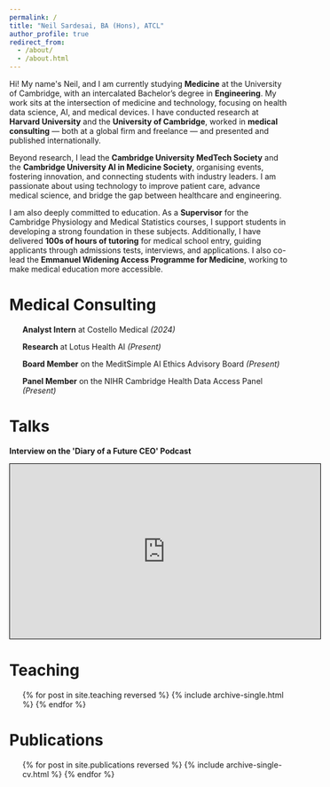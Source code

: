 ```yaml
---
permalink: /
title: "Neil Sardesai, BA (Hons), ATCL"
author_profile: true
redirect_from: 
  - /about/
  - /about.html
---
```


Hi! My name's Neil, and I am currently studying <b>Medicine</b> at the University of Cambridge, with an intercalated Bachelor’s degree in <b>Engineering</b>. My work sits at the intersection of medicine and technology, focusing on health data science, AI, and medical devices. I have conducted research at <b>Harvard University</b> and the <b>University of Cambridge</b>, worked in <b>medical consulting</b> — both at a global firm and freelance — and presented and published internationally.

Beyond research, I lead the <b>Cambridge University MedTech Society</b> and the <b>Cambridge University AI in Medicine Society</b>, organising events, fostering innovation, and connecting students with industry leaders. I am passionate about using technology to improve patient care, advance medical science, and bridge the gap between healthcare and engineering.

I am also deeply committed to education. As a <b>Supervisor</b> for the Cambridge Physiology and Medical Statistics courses, I support students in developing a strong foundation in these subjects. Additionally, I have delivered <b>100s of hours of tutoring</b> for medical school entry, guiding applicants through admissions tests, interviews, and applications. I also co-lead the <b>Emmanuel Widening Access Programme for Medicine</b>, working to make medical education more accessible.

Medical Consulting
======
<ul><b>Analyst Intern</b> at Costello Medical <i>(2024)</i> </ul>
<ul><b>Research</b> at Lotus Health AI <i>(Present)</i> </ul>
<ul><b>Board Member</b> on the MeditSimple AI Ethics Advisory Board <i>(Present)</i></ul>
<ul><b>Panel Member</b> on the NIHR Cambridge Health Data Access Panel <i>(Present)</i></ul>

Talks
======

**Interview on the 'Diary of a Future CEO' Podcast**

<iframe width="560" height="315" src="https://www.youtube.com/embed/xX3UBbDnRVQ" style="border: 1px solid black;" allowfullscreen></iframe>

Teaching
======

<ul>{% for post in site.teaching reversed %}
  {% include archive-single.html %}
{% endfor %}</ul>

Publications
======
  <ul>{% for post in site.publications reversed %}
    {% include archive-single-cv.html %}
  {% endfor %}</ul>
  
